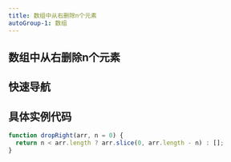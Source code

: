 ```yaml
---
title: 数组中从右删除n个元素
autoGroup-1: 数组
---
```


## 数组中从右删除n个元素

## 快速导航

<TOC />

## 具体实例代码

```js
function dropRight(arr, n = 0) {
  return n < arr.length ? arr.slice(0, arr.length - n) : [];
}
```


